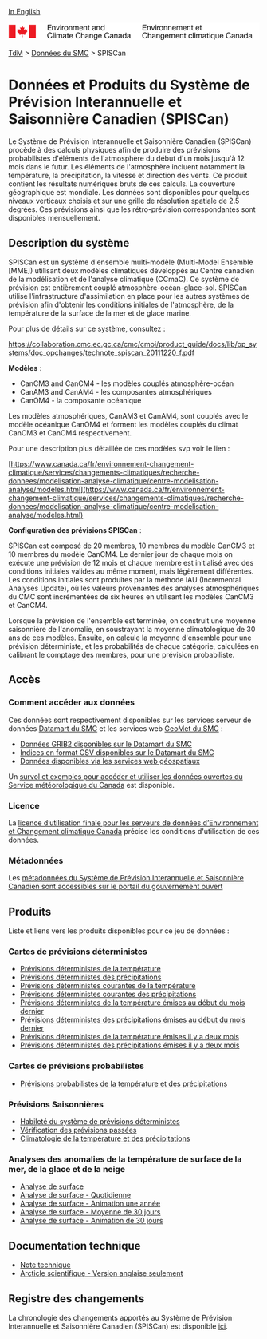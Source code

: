 [In English](readme_cansips_en.md)

![ECCC logo](../../img_eccc-logo.png)

[TdM](../../readme_fr.md) > [Données du SMC](../readme_fr.md) > SPISCan

# Données et Produits du Système de Prévision Interannuelle et Saisonnière Canadien (SPISCan)

Le Système de Prévision Interannuelle et Saisonnière Canadien (SPISCan) procède à des calculs physiques afin de produire des prévisions probabilistes d'éléments de l'atmosphère du début d'un mois jusqu'à 12 mois dans le futur. Les éléments de l'atmosphère incluent notamment la température, la précipitation, la vitesse et direction des vents. Ce produit contient les résultats numériques bruts de ces calculs. La couverture géographique est mondiale. Les données sont disponibles pour quelques niveaux verticaux choisis et sur une grille de résolution spatiale de 2.5 degrées. Ces prévisions ainsi que les rétro-prévision correspondantes sont disponibles mensuellement.

## Description du système

SPISCan est un système d'ensemble multi-modèle (Multi-Model Ensemble [MME]) utilisant deux modèles climatiques développés au Centre canadien de la modélisation et de l'analyse climatique (CCmaC). Ce système de prévision est entièrement couplé atmosphère-océan-glace-sol. SPISCan utilise l'infrastructure d'assimilation en place pour les autres systèmes de prévision afin d'obtenir les conditions initiales de l'atmosphère, de la température de la surface de la mer et de glace marine.

Pour plus de détails sur ce système, consultez :

https://collaboration.cmc.ec.gc.ca/cmc/cmoi/product_guide/docs/lib/op_systems/doc_opchanges/technote_spiscan_20111220_f.pdf

__Modèles__ :
 
* CanCM3 and CanCM4 - les modèles couplés atmosphère-océan
* CanAM3 and CanAM4 - les composantes atmosphériques 
* CanOM4 - la composante océanique

Les modèles atmosphériques, CanAM3 et CanAM4, sont couplés avec le modèle océanique CanOM4 et forment les modèles couplés du climat CanCM3 et CanCM4 respectivement.

Pour une description plus détaillée de ces modèles svp voir le lien :  

[https://www.canada.ca/fr/environnement-changement-climatique/services/changements-climatiques/recherche-donnees/modelisation-analyse-climatique/centre-modelisation-analyse/modeles.html](https://www.canada.ca/fr/environnement-changement-climatique/services/changements-climatiques/recherche-donnees/modelisation-analyse-climatique/centre-modelisation-analyse/modeles.html)

__Configuration des prévisions SPISCan__ :
 
SPISCan est composé de 20 membres, 10 membres du modèle CanCM3 et 10 membres du modèle CanCM4. Le dernier jour de chaque mois on exécute une prévision de 12 mois et chaque membre est initialisé avec des conditions initiales valides au même moment, mais légèrement différentes. Les conditions initiales sont produites par la méthode IAU (Incremental Analyses Update), où les valeurs provenantes des analyses atmosphériques du CMC sont incrémentées de six heures en utilisant les modèles CanCM3 et CanCM4.

Lorsque la prévision de l'ensemble est terminée, on construit une moyenne saisonnière de l'anomalie, en soustrayant la moyenne climatologique de 30 ans de ces modèles. Ensuite, on calcule la moyenne d'ensemble pour une prévision déterministe, et les probabilités de chaque catégorie, calculées en calibrant le comptage des membres, pour une prévision probabiliste.

## Accès

### Comment accéder aux données

Ces données sont respectivement disponibles sur les services serveur de données [Datamart du SMC](../../msc-datamart/readme_fr.md) et les services web [GeoMet du SMC](../../msc-geomet/readme_fr.md) :

* [Données GRIB2 disponibles sur le Datamart du SMC](readme_cansips-datamart_fr.md) 
* [Indices en format CSV disponibles sur le Datamart du SMC](readme_cansips-datamartcsv_fr.md)
* [Données disponibles via les services web géospatiaux](../../msc-geomet/readme_fr.md)

Un [survol et exemples pour accéder et utiliser les données ouvertes du Service météorologique du Canada](../../usage/readme_fr.md) est disponible.

### Licence

La [licence d’utilisation finale pour les serveurs de données d’Environnement et Changement climatique Canada](../../licence/readme_fr.md) précise les conditions d'utilisation de ces données.

### Métadonnées

Les [métadonnées du Système de Prévision Interannuelle et Saisonnière Canadien sont accessibles sur le portail du gouvernement ouvert](https://ouvert.canada.ca/data/fr/dataset/922781a9-bfef-56b9-a438-493ada629d47)

## Produits

Liste et liens vers les produits disponibles pour ce jeu de données :

### Cartes de prévisions déterministes

* [Prévisions déterministes de la température](https://meteo.gc.ca/saisons/det_f.html)
* [Prévisions déterministes des précipitations](https://meteo.gc.ca/saisons/det_f.html)
* [Prévisions déterministes courantes de la température](https://meteo.gc.ca/saisons/image_f.html?img=sfe1t_s&bc=det)
* [Prévisions déterministes courantes des précipitations](https://meteo.gc.ca/saisons/image_f.html?img=sfe1p_s&bc=det)
* [Prévisions déterministes de la température émises au début du mois dernier](https://meteo.gc.ca/saisons/image_f.html?img=sfe1tm1_s&bc=det)
* [Prévisions déterministes des précipitations émises au début du mois dernier](https://meteo.gc.ca/saisons/image_f.html?img=sfe1pm1_s&bc=det)
* [Prévisions déterministes de la température émises il y a deux mois](https://meteo.gc.ca/saisons/image_f.html?img=sfe1tm2_s&bc=det)
* [Prévisions déterministes des précipitations émises il y a deux mois](https://meteo.gc.ca/saisons/image_f.html?img=sfe1pm2_s&bc=det)

### Cartes de prévisions probabilistes

* [Prévisions probabilistes de la température et des précipitations](https://meteo.gc.ca/saisons/prob_f.html)

### Prévisions Saisonnières

* [Habileté du système de prévisions déterministes](https://meteo.gc.ca/saisons/skill_f.html)
* [Vérification des prévisions passées](https://meteo.gc.ca/saisons/ver_f.html)
* [Climatologie de la température et des précipitations](https://meteo.gc.ca/saisons/clim_f.html)

### Analyses des anomalies de la température de surface de la mer, de la glace et de la neige

* [Analyse de surface](https://meteo.gc.ca/saisons/sea-snow_f.html)
* [Analyse de surface - Quotidienne ](https://meteo.gc.ca/saisons/image_f.html?id=daily&img=2019061000_054_G6_global_I_SEASON_tm@lg@sd_000&bc=sea)
* [Analyse de surface - Animation une année](https://meteo.gc.ca/saisons/animation_f.html?id=year&bc=sea)
* [Analyse de surface - Moyenne de 30 jours](https://meteo.gc.ca/saisons/image_f.html?id=average&img=2019061000_054_G6_global_I_SEASON_avg@tm@lg@sd@720_000&bc=sea)
* [Analyse de surface - Animation de 30 jours](https://meteo.gc.ca/saisons/animation_f.html?id=month&bc=sea)

## Documentation technique

* [Note technique](https://collaboration.cmc.ec.gc.ca/cmc/cmoi/product_guide/docs/tech_notes/technote_cansips-v2_20190703_e.pdf)
* [Arcticle scientifique - Version anglaise seulement](https://journals.ametsoc.org/doi/abs/10.1175/MWR-D-12-00216.1)

## Registre des changements 

La chronologie des changements apportés au Système de Prévision Interannuelle et Saisonnière Canadien (SPISCan) est disponible [ici](changelog_cansips_fr.md).
